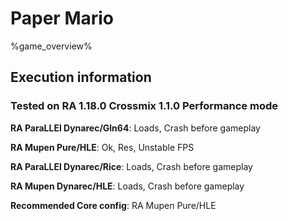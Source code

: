 # Paper Mario 

%game_overview%

## Execution information

### Tested on RA 1.18.0 Crossmix 1.1.0 Performance mode

**RA ParaLLEl Dynarec/Gln64**: Loads, Crash before gameplay

**RA Mupen Pure/HLE**: Ok, Res, Unstable FPS

**RA ParaLLEl Dynarec/Rice**: Loads, Crash before gameplay

**RA Mupen Dynarec/HLE**: Loads, Crash before gameplay

**Recommended Core config**: RA Mupen Pure/HLE